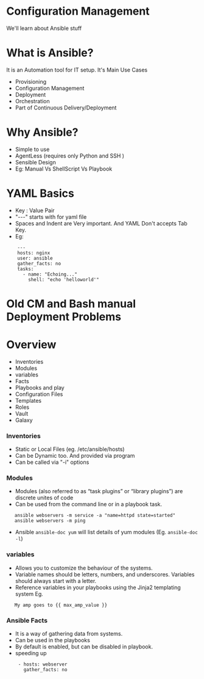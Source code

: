 # Configuration Management

We'll learn about Ansible stuff

# What is Ansible?
It is an Automation tool for IT setup. It's Main Use Cases

* Provisioning
* Configuration Management
* Deployment
* Orchestration
* Part of Continuous Delivery/Deployment

# Why Ansible?

- Simple to use
- AgentLess (requires only Python and SSH )
- Sensible Design
- Eg: Manual Vs ShellScript Vs Playbook

# YAML Basics

- Key : Value Pair
- "---" starts with for yaml file
- Spaces and Indent are Very important. And YAML Don't accepts Tab Key.
- Eg:
```
    ---
    hosts: nginx
    user: ansible
    gather_facts: no
    tasks:
      - name: "Echoing..."
        shell: "echo 'helloworld'"
```

# Old CM and Bash manual Deployment Problems

# Overview

- Inventories
- Modules
- variables
- Facts
- Playbooks and play
- Configuration Files
- Templates
- Roles
- Vault
- Galaxy 

### Inventories

 - Static or Local Files (eg. /etc/ansible/hosts)
 - Can be Dynamic too. And provided via program
 - Can be called via "-i" options 
 
### Modules

 - Modules (also referred to as “task plugins” or “library plugins”) are discrete unites of code
 - Can be used from the command line or in a playbook task.
 ```
    ansible webservers -m service -a "name=httpd state=started"
    ansible webservers -m ping
 ```
 - Ansible `ansible-doc yum` will list details of yum modules (Eg. `ansible-doc -l`)
 
 ### variables
 
  - Allows you to customize the behaviour of the systems.
  - Variable names should be letters, numbers, and underscores. Variables should always start with a letter.
  - Reference variables in your playbooks using the Jinja2 templating system
  Eg.
  ```
     My amp goes to {{ max_amp_value }}
  ```
  
### Ansible Facts

 - It is a way of gathering data from systems.
 - Can be used in the playbooks
 - By default is enabled, but can be disabled in playbook.
 - speeding up
   ```
    - hosts: webserver
      gather_facts: no
    ```
    
  
